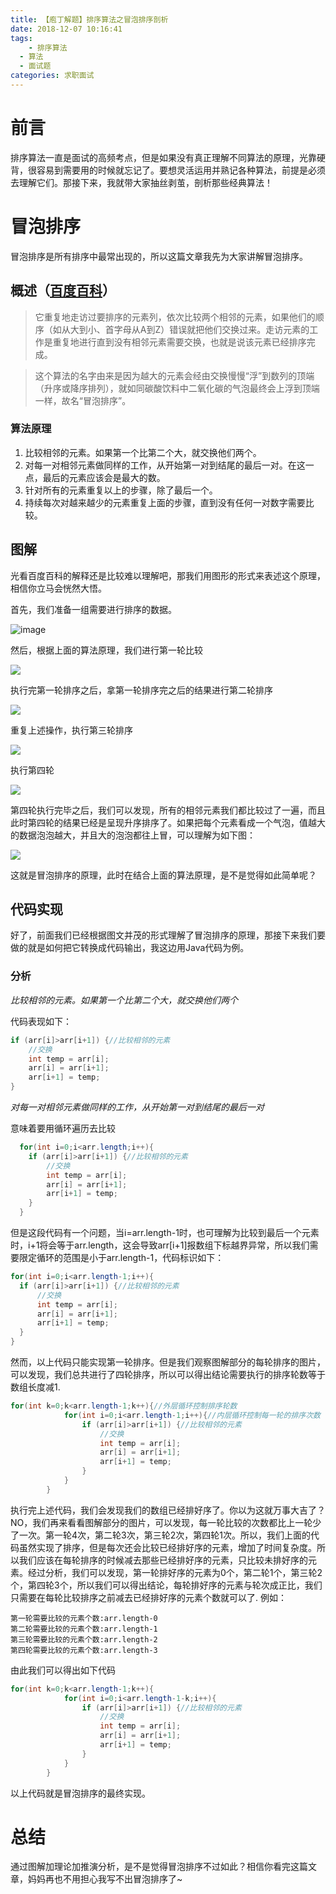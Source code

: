 ```yaml
---
title: 【庖丁解题】排序算法之冒泡排序剖析
date: 2018-12-07 10:16:41
tags:
	- 排序算法
  - 算法
  - 面试题
categories: 求职面试
---
```

# 前言
排序算法一直是面试的高频考点，但是如果没有真正理解不同算法的原理，光靠硬背，很容易到需要用的时候就忘记了。要想灵活运用并熟记各种算法，前提是必须去理解它们。那接下来，我就带大家抽丝剥茧，剖析那些经典算法！
# 冒泡排序
冒泡排序是所有排序中最常出现的，所以这篇文章我先为大家讲解冒泡排序。
## 概述（[百度百科](https://baike.baidu.com/item/%E5%86%92%E6%B3%A1%E6%8E%92%E5%BA%8F/4602306?fr=aladdin)）
>它重复地走访过要排序的元素列，依次比较两个相邻的元素，如果他们的顺序（如从大到小、首字母从A到Z）错误就把他们交换过来。走访元素的工作是重复地进行直到没有相邻元素需要交换，也就是说该元素已经排序完成。

>这个算法的名字由来是因为越大的元素会经由交换慢慢“浮”到数列的顶端（升序或降序排列），就如同碳酸饮料中二氧化碳的气泡最终会上浮到顶端一样，故名“冒泡排序”。
### 算法原理
1. 比较相邻的元素。如果第一个比第二个大，就交换他们两个。
1. 对每一对相邻元素做同样的工作，从开始第一对到结尾的最后一对。在这一点，最后的元素应该会是最大的数。
1. 针对所有的元素重复以上的步骤，除了最后一个。
1. 持续每次对越来越少的元素重复上面的步骤，直到没有任何一对数字需要比较。
## 图解
光看百度百科的解释还是比较难以理解吧，那我们用图形的形式来表述这个原理，相信你立马会恍然大悟。

首先，我们准备一组需要进行排序的数据。

![image](http://image.damienzhong.com/%E5%86%92%E6%B3%A1%E6%8E%92%E5%BA%8F%E5%8E%9F%E5%A7%8B%E6%95%B0%E6%8D%AE.png)

然后，根据上面的算法原理，我们进行第一轮比较

![](http://image.damienzhong.com/%E5%86%92%E6%B3%A1%E6%8E%92%E5%BA%8F%E7%AC%AC%E4%B8%80%E8%BD%AE.png)

执行完第一轮排序之后，拿第一轮排序完之后的结果进行第二轮排序

![](http://image.damienzhong.com/%E5%86%92%E6%B3%A1%E6%8E%92%E5%BA%8F%E7%AC%AC%E4%BA%8C%E8%BD%AE.png)

重复上述操作，执行第三轮排序

![](http://image.damienzhong.com/%E5%86%92%E6%B3%A1%E6%8E%92%E5%BA%8F%E7%AC%AC%E4%B8%89%E8%BD%AE.png)

执行第四轮

![](http://image.damienzhong.com/%E5%86%92%E6%B3%A1%E6%8E%92%E5%BA%8F%E7%AC%AC%E5%9B%9B%E8%BD%AE.png)

第四轮执行完毕之后，我们可以发现，所有的相邻元素我们都比较过了一遍，而且此时第四轮的结果已经是呈现升序排序了。如果把每个元素看成一个气泡，值越大的数据泡泡越大，并且大的泡泡都往上冒，可以理解为如下图：

![](http://image.damienzhong.com/%E5%86%92%E6%B3%A1%E6%95%88%E6%9E%9C%E5%9B%BE.png)

这就是冒泡排序的原理，此时在结合上面的算法原理，是不是觉得如此简单呢？
## 代码实现
好了，前面我们已经根据图文并茂的形式理解了冒泡排序的原理，那接下来我们要做的就是如何把它转换成代码输出，我这边用Java代码为例。
### 分析
*比较相邻的元素。如果第一个比第二个大，就交换他们两个*

代码表现如下：
```java
if (arr[i]>arr[i+1]) {//比较相邻的元素
    //交换
    int temp = arr[i];
    arr[i] = arr[i+1];
    arr[i+1] = temp;
}
```
*对每一对相邻元素做同样的工作，从开始第一对到结尾的最后一对*

意味着要用循环遍历去比较
```java
  for(int i=0;i<arr.length;i++){
    if (arr[i]>arr[i+1]) {//比较相邻的元素
        //交换
        int temp = arr[i];
        arr[i] = arr[i+1];
        arr[i+1] = temp;
    }
  }
```
但是这段代码有一个问题，当i=arr.length-1时，也可理解为比较到最后一个元素时，i+1将会等于arr.length，这会导致arr[i+1]报数组下标越界异常，所以我们需要限定循环的范围是小于arr.length-1，代码标识如下：
```java
for(int i=0;i<arr.length-1;i++){
  if (arr[i]>arr[i+1]) {//比较相邻的元素
      //交换
      int temp = arr[i];
      arr[i] = arr[i+1];
      arr[i+1] = temp;
  }
}
```
然而，以上代码只能实现第一轮排序。但是我们观察图解部分的每轮排序的图片，可以发现，我们总共进行了四轮排序，所以可以得出结论需要执行的排序轮数等于数组长度减1.
```java
for(int k=0;k<arr.length-1;k++){//外层循环控制排序轮数
            for(int i=0;i<arr.length-1;i++){//内层循环控制每一轮的排序次数
                if (arr[i]>arr[i+1]) {//比较相邻的元素
                    //交换
                    int temp = arr[i];
                    arr[i] = arr[i+1];
                    arr[i+1] = temp;
                }
            }
        }
```
执行完上述代码，我们会发现我们的数组已经排好序了。你以为这就万事大吉了？NO，我们再来看看图解部分的图片，可以发现，每一轮比较的次数都比上一轮少了一次。第一轮4次，第二轮3次，第三轮2次，第四轮1次。所以，我们上面的代码虽然实现了排序，但是每次还会比较已经排好序的元素，增加了时间复杂度。所以我们应该在每轮排序的时候减去那些已经排好序的元素，只比较未排好序的元素。经过分析，我们可以发现，第一轮排好序的元素为0个，第二轮1个，第三轮2个，第四轮3个，所以我们可以得出结论，每轮排好序的元素与轮次成正比，我们只需要在每轮比较排序之前减去已经排好序的元素个数就可以了.
例如：
```
第一轮需要比较的元素个数:arr.length-0
第二轮需要比较的元素个数:arr.length-1
第三轮需要比较的元素个数:arr.length-2
第四轮需要比较的元素个数:arr.length-3
```
由此我们可以得出如下代码
```java
for(int k=0;k<arr.length-1;k++){
            for(int i=0;i<arr.length-1-k;i++){
                if (arr[i]>arr[i+1]) {//比较相邻的元素
                    //交换
                    int temp = arr[i];
                    arr[i] = arr[i+1];
                    arr[i+1] = temp;
                }
            }
        }
```
以上代码就是冒泡排序的最终实现。
# 总结
通过图解加理论加推演分析，是不是觉得冒泡排序不过如此？相信你看完这篇文章，妈妈再也不用担心我写不出冒泡排序了~
